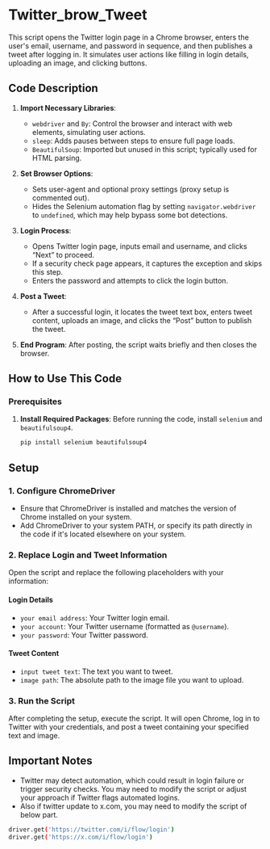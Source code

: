 # Twitter_brow_Tweet

This script opens the Twitter login page in a Chrome browser, enters the user's email, username, and password in sequence, and then publishes a tweet after logging in. It simulates user actions like filling in login details, uploading an image, and clicking buttons.

## Code Description

1. **Import Necessary Libraries**:
   - `webdriver` and `By`: Control the browser and interact with web elements, simulating user actions.
   - `sleep`: Adds pauses between steps to ensure full page loads.
   - `BeautifulSoup`: Imported but unused in this script; typically used for HTML parsing.

2. **Set Browser Options**:
   - Sets user-agent and optional proxy settings (proxy setup is commented out).
   - Hides the Selenium automation flag by setting `navigator.webdriver` to `undefined`, which may help bypass some bot detections.

3. **Login Process**:
   - Opens Twitter login page, inputs email and username, and clicks “Next” to proceed.
   - If a security check page appears, it captures the exception and skips this step.
   - Enters the password and attempts to click the login button.

4. **Post a Tweet**:
   - After a successful login, it locates the tweet text box, enters tweet content, uploads an image, and clicks the “Post” button to publish the tweet.

5. **End Program**: After posting, the script waits briefly and then closes the browser.

## How to Use This Code

### Prerequisites

1. **Install Required Packages**: 
   Before running the code, install `selenium` and `beautifulsoup4`.
   ```bash
   pip install selenium beautifulsoup4

## Setup

### 1. Configure ChromeDriver

- Ensure that ChromeDriver is installed and matches the version of Chrome installed on your system.
- Add ChromeDriver to your system PATH, or specify its path directly in the code if it's located elsewhere on your system.

### 2. Replace Login and Tweet Information

Open the script and replace the following placeholders with your information:

#### Login Details

- `your email address`: Your Twitter login email.
- `your account`: Your Twitter username (formatted as `@username`).
- `your password`: Your Twitter password.

#### Tweet Content

- `input tweet text`: The text you want to tweet.
- `image path`: The absolute path to the image file you want to upload.

### 3. Run the Script

After completing the setup, execute the script. It will open Chrome, log in to Twitter with your credentials, and post a tweet containing your specified text and image.

## Important Notes

- Twitter may detect automation, which could result in login failure or trigger security checks. You may need to modify the script or adjust your approach if Twitter flags automated logins.
- Also if twitter update to x.com, you may need to modify the script of below part.
```bash
driver.get('https://twitter.com/i/flow/login') 
driver.get('https://x.com/i/flow/login')
